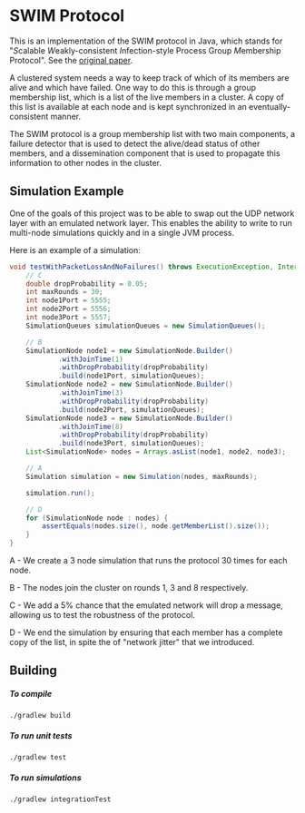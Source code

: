 # SWIM Protocol 

This is an implementation of the SWIM protocol in Java, which stands for "*S*calable *W*eakly-consistent *I*nfection-style Process Group *M*embership Protocol". 
See the [original paper](docs/SWIM.pdf).

A clustered system needs a way to keep track of which of its members are alive and which have failed. One way to do this is through a group membership list, which is a list of the live members in a cluster. A copy of this list is available at each node and is kept
synchronized in an eventually-consistent manner.

The SWIM protocol is a group membership list with two main components, a failure detector that is used to detect the alive/dead status of other members, and a dissemination component that is used to propagate this information to other nodes
in the cluster.

## Simulation Example

One of the goals of this project was to be able to swap out the UDP network layer with an emulated network layer. This enables the ability to write to run multi-node simulations quickly and in a single JVM process.

Here is an example of a simulation:

```java
void testWithPacketLossAndNoFailures() throws ExecutionException, InterruptedException {
    // C
    double dropProbability = 0.05;
    int maxRounds = 30;
    int node1Port = 5555;
    int node2Port = 5556;
    int node3Port = 5557;
    SimulationQueues simulationQueues = new SimulationQueues();

    // B
    SimulationNode node1 = new SimulationNode.Builder()
            .withJoinTime(1)
            .withDropProbability(dropProbability)
            .build(node1Port, simulationQueues);
    SimulationNode node2 = new SimulationNode.Builder()
            .withJoinTime(3)
            .withDropProbability(dropProbability)
            .build(node2Port, simulationQueues);
    SimulationNode node3 = new SimulationNode.Builder()
            .withJoinTime(8)
            .withDropProbability(dropProbability)
            .build(node3Port, simulationQueues);
    List<SimulationNode> nodes = Arrays.asList(node1, node2, node3);

    // A
    Simulation simulation = new Simulation(nodes, maxRounds);

    simulation.run();

    // D
    for (SimulationNode node : nodes) {
        assertEquals(nodes.size(), node.getMemberList().size());
    }
}
``` 

A - We create a 3 node simulation that runs the protocol 30 times for each node.

B - The nodes join the cluster on rounds 1, 3 and 8 respectively.

C - We add a 5% chance that the emulated network will drop a message, allowing us to test the robustness of the protocol.
 
D - We end the simulation by ensuring that each member has a complete copy of the list, in spite the of "network jitter" that we introduced.

## Building

##### To compile
`./gradlew build`

##### To run unit tests
`./gradlew test`

##### To run simulations
`./gradlew integrationTest`
